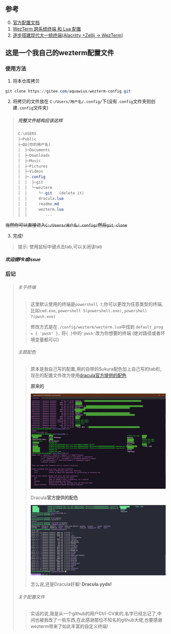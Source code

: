 ## 参考
0. [官方配置文档](https://wezfurlong.org/wezterm/config/keys.html)
1. [WezTerm 跨系统终端 和 Lua 配置](https://juejin.cn/post/7149992306706219039)
2. [逐步搭建现代大一统终端(Alacritty +Zellij -> WezTerm)](https://zhuanlan.zhihu.com/p/436024560)

## 这是一个我自己的wezterm配置文件


### 使用方法

1. 将本仓库拷贝

``` powershell
git clone https://gitee.com/aquawius/wezterm-config.git
```

2. 将拷贝的文件放在 `C:/Users/用户名/.config/`下(没有`.config`文件夹则创建`.config`文件夹)

> ##### 完整文件结构应该这样
>
> ``` powershell
> C:\USERS
> ├─Public
> ├─QU(你的用户名)
> │  ├─Documents
> │  ├─Downloads
> │  ├─Music
> │  ├─Pictures
> │  ├─Videos
> │  ├─.config
> │  │  ├─git
> │  │  └─wezterm
> │  │     └─.git   (delete it)
> │  │     dracula.lua
> │  │     readme.md
> │  │     wezterm.lua
> │  │        ...
> ```

~~当然你可以直接进入`C:/Users/用户名/.config/`然后`git clone`~~

3. 完成!

> 提示: 使用鼠标中键点击tab,可以关闭该tab

##### 欢迎提PR或Issue

### 后记

> ###### 关于终端
>
> > 这里默认使用的终端是`powershell 7`,你可以更改为任意类型的终端,比如`cmd.exe`, `powershell 5(powershell.exe)`, `powershell 7(pwsh.exe)`
> >
> > 修改方式是在`./config/wezterm/wezterm.lua`中找到
> > `default_prog = { 'pwsh' },` 将`{ }`中的`'pwsh'`改为你想要的终端 (绝对路径或者环境变量都可以)
>
> ###### 主题配色
>
> > 原本是我自己写的配置,用的自带的Sukura配色加上自己写的tab栏, 现在的配置文件改为使用[dracula官方提供的配色](https://github.com/dracula/wezterm.git)
> >
> > **原来的**
> >
> > ![img](readme.assets/2283725-20220726143424695-1970924268.png)
> >
> > Dracula**官方提供的配色**
> >
> > ![image-20220810020054548](readme.assets/image-20220810020054548.png)
> >
> > 怎么说,还是Dracula好看!  **Dracula yyds!**
>
> ###### 关于配置文件
>
> > 实话的说,我是从一个github的用户Ctrl-CV来的,名字已经忘记了,中间也被我改了一些东西,在此感谢那位不知名的github大佬,也要感谢wezterm带来了如此丰富的自定义终端!

